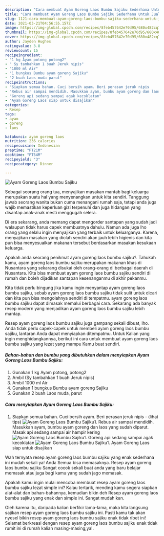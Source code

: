 ```yaml
---
description: "Cara membuat Ayam Goreng Laos Bumbu Sajiku Sederhana Untuk Jualan"
title: "Cara membuat Ayam Goreng Laos Bumbu Sajiku Sederhana Untuk Jualan"
slug: 1121-cara-membuat-ayam-goreng-laos-bumbu-sajiku-sederhana-untuk-jualan
date: 2021-03-21T04:56:55.157Z
image: https://img-global.cpcdn.com/recipes/8feb457642e70d95/680x482cq70/ayam-goreng-laos-bumbu-sajiku-foto-resep-utama.jpg
thumbnail: https://img-global.cpcdn.com/recipes/8feb457642e70d95/680x482cq70/ayam-goreng-laos-bumbu-sajiku-foto-resep-utama.jpg
cover: https://img-global.cpcdn.com/recipes/8feb457642e70d95/680x482cq70/ayam-goreng-laos-bumbu-sajiku-foto-resep-utama.jpg
author: Jayden Hughes
ratingvalue: 3.8
reviewcount: 15
recipeingredient:
- "1 kg Ayam potong potong2"
- " Sy tambahkan 1 buah Jeruk nipis"
- "1000 ml Air"
- "1 bungkus Bumbu ayam goreng Sajiku"
- "2 buah Laos muda parut"
recipeinstructions:
- "Siapkan semua bahan. Cuci bersih ayam. Beri perasan jeruk nipis           (lihat tips)"
- "Rebus air sampai mendidih. Masukkan ayam, bumbu ayam goreng dan laos yang sudah diparut. Masak api sedang sampai air hampir kering"
- "Goreng api sedang sampai agak kecoklatan"
- "Ayam Goreng Laos siap untuk disajikan"
categories:
- Resep
tags:
- ayam
- goreng
- laos

katakunci: ayam goreng laos 
nutrition: 236 calories
recipecuisine: Indonesian
preptime: "PT21M"
cooktime: "PT54M"
recipeyield: "3"
recipecategory: Dinner

---
```



![Ayam Goreng Laos Bumbu Sajiku](https://img-global.cpcdn.com/recipes/8feb457642e70d95/680x482cq70/ayam-goreng-laos-bumbu-sajiku-foto-resep-utama.jpg)

Sebagai seorang orang tua, menyajikan masakan mantab bagi keluarga merupakan suatu hal yang menyenangkan untuk kita sendiri. Tanggung jawab seorang  wanita bukan cuma menangani rumah saja, tetapi anda juga wajib memastikan keperluan gizi terpenuhi dan juga hidangan yang disantap anak-anak mesti menggugah selera.

Di era  sekarang, anda memang dapat mengorder santapan yang sudah jadi walaupun tidak harus capek membuatnya dahulu. Namun ada juga lho orang yang selalu ingin menyajikan yang terbaik untuk keluarganya. Karena, menyajikan masakan yang diolah sendiri akan jauh lebih higienis dan kita pun bisa menyesuaikan makanan tersebut berdasarkan masakan kesukaan keluarga. 



Apakah anda seorang penikmat ayam goreng laos bumbu sajiku?. Tahukah kamu, ayam goreng laos bumbu sajiku merupakan makanan khas di Nusantara yang sekarang disukai oleh orang-orang di berbagai daerah di Nusantara. Kita bisa membuat ayam goreng laos bumbu sajiku sendiri di rumah dan boleh dijadikan santapan kesenanganmu di akhir pekanmu.

Kita tidak perlu bingung jika kamu ingin menyantap ayam goreng laos bumbu sajiku, sebab ayam goreng laos bumbu sajiku tidak sulit untuk dicari dan kita pun bisa mengolahnya sendiri di tempatmu. ayam goreng laos bumbu sajiku dapat dimasak memalui berbagai cara. Sekarang ada banyak resep modern yang menjadikan ayam goreng laos bumbu sajiku lebih mantap.

Resep ayam goreng laos bumbu sajiku juga gampang sekali dibuat, lho. Anda tidak perlu capek-capek untuk membeli ayam goreng laos bumbu sajiku, lantaran Anda dapat menyiapkan ditempatmu. Untuk Kalian yang ingin menghidangkannya, berikut ini cara untuk membuat ayam goreng laos bumbu sajiku yang lezat yang mampu Kamu buat sendiri.

<!--inarticleads1-->

##### Bahan-bahan dan bumbu yang dibutuhkan dalam menyiapkan Ayam Goreng Laos Bumbu Sajiku:

1. Gunakan 1 kg Ayam potong, potong2
1. Ambil  (Sy tambahkan 1 buah Jeruk nipis)
1. Ambil 1000 ml Air
1. Gunakan 1 bungkus Bumbu ayam goreng Sajiku
1. Gunakan 2 buah Laos muda, parut




<!--inarticleads2-->

##### Cara menyiapkan Ayam Goreng Laos Bumbu Sajiku:

1. Siapkan semua bahan. Cuci bersih ayam. Beri perasan jeruk nipis -           (lihat tips)
<img src="https://img-global.cpcdn.com/steps/8a03f46f2a66e33a/160x128cq70/ayam-goreng-laos-bumbu-sajiku-langkah-memasak-1-foto.jpg" alt="Ayam Goreng Laos Bumbu Sajiku">1. Rebus air sampai mendidih. Masukkan ayam, bumbu ayam goreng dan laos yang sudah diparut. Masak api sedang sampai air hampir kering
<img src="https://img-global.cpcdn.com/steps/816eef61004cf21d/160x128cq70/ayam-goreng-laos-bumbu-sajiku-langkah-memasak-2-foto.jpg" alt="Ayam Goreng Laos Bumbu Sajiku">1. Goreng api sedang sampai agak kecoklatan
<img src="https://img-global.cpcdn.com/steps/f769a37df1d0b1b9/160x128cq70/ayam-goreng-laos-bumbu-sajiku-langkah-memasak-3-foto.jpg" alt="Ayam Goreng Laos Bumbu Sajiku">1. Ayam Goreng Laos siap untuk disajikan




Wah ternyata resep ayam goreng laos bumbu sajiku yang enak sederhana ini mudah sekali ya! Anda Semua bisa memasaknya. Resep ayam goreng laos bumbu sajiku Sangat cocok sekali buat anda yang baru belajar memasak atau juga bagi kamu yang sudah jago memasak.

Apakah kamu ingin mulai mencoba membuat resep ayam goreng laos bumbu sajiku lezat simple ini? Kalau tertarik, mending kamu segera siapkan alat-alat dan bahan-bahannya, kemudian bikin deh Resep ayam goreng laos bumbu sajiku yang enak dan simple ini. Sangat mudah kan. 

Oleh karena itu, daripada kalian berfikir lama-lama, maka kita langsung sajikan resep ayam goreng laos bumbu sajiku ini. Pasti kamu tak akan nyesel bikin resep ayam goreng laos bumbu sajiku enak tidak ribet ini! Selamat berkreasi dengan resep ayam goreng laos bumbu sajiku enak tidak rumit ini di rumah kalian masing-masing,ya!.

